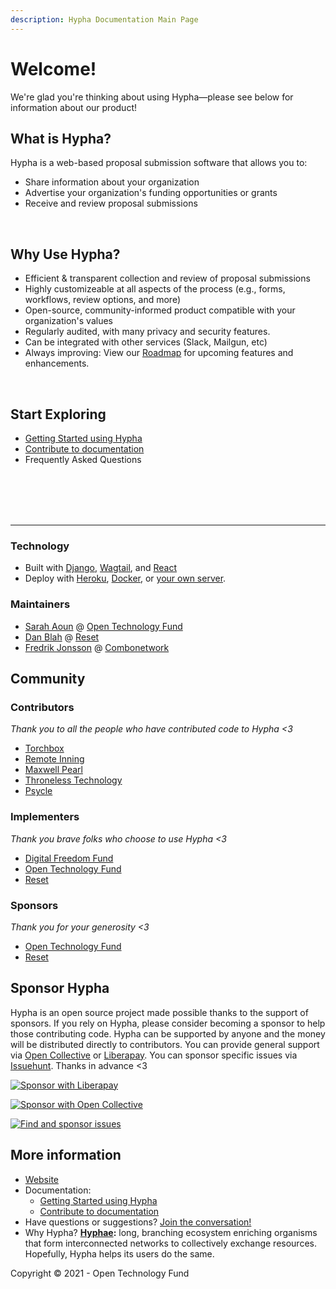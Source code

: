 ```yaml
---
description: Hypha Documentation Main Page
---
```

# Welcome!
We're glad you're thinking about using Hypha&mdash;please see below for information about our product!  

## What is Hypha?

Hypha is a web-based proposal submission software that allows you to:
- Share information about your organization
- Advertise your organization's funding opportunities or grants
- Receive and review proposal submissions

<br>

## Why Use Hypha?

* Efficient & transparent collection and review of proposal submissions
* Highly customizeable at all aspects of the process (e.g., forms, workflows, review options, and more)
* Open-source, community-informed product compatible with your organization's values
* Regularly audited, with many privacy and security features.
* Can be integrated with other services \(Slack, Mailgun, etc\)
* Always improving: View our [Roadmap](https://github.com/HyphaApp/hypha/wiki/Roadmap) for upcoming features and enhancements.

[//]: # (Want to say something about community-led updates or that we take feedback from users to make Hypha better* - does "community-informed" get at that??)

<br>

## Start Exploring
* [Getting Started using Hypha](user/GettingStarted_overview.md)
* [Contribute to documentation](https://github.com/HyphaApp/hypha-docs)
* Frequently Asked Questions


<br>
<br>
<br>
<br>

---

### Technology

* Built with [Django](https://www.djangoproject.com/), [Wagtail](https://wagtail.io/), and [React](https://reactjs.org/)
* Deploy with [Heroku](https://docs.hypha.app/deployment/heroku), [Docker](https://docs.hypha.app/deployment/docker), or [your own server](https://docs.hypha.app/deployment/stand-alone).


### Maintainers

* [Sarah Aoun](https://github.com/saoun) @ [Open Technology Fund](https://www.opentech.fund/)
* [Dan Blah](https://github.com/danblah) @ [Reset](https://www.reset.tech/)
* [Fredrik Jonsson](https://github.com/frjo) @ [Combonetwork](https://www.combonet.se/)


## Community

### Contributors

*Thank you to all the people who have contributed code to Hypha &lt;3*

* [Torchbox](https://www.torchbox.com/)
* [Remote Inning](https://www.remoteinning.com/)
* [Maxwell Pearl](https://maxwellpearl.com/)
* [Throneless Technology](https://throneless.tech/)
* [Psycle](https://psycle.com/)


### Implementers

*Thank you brave folks who choose to use Hypha &lt;3*

* [Digital Freedom Fund](https://digitalfreedomfund.org/)
* [Open Technology Fund](https://www.opentech.fund)
* [Reset](https://www.reset.tech)


### Sponsors

*Thank you for your generosity &lt;3*

* [Open Technology Fund](https://www.opentech.fund)
* [Reset](https://www.reset.tech)


## Sponsor Hypha

Hypha is an open source project made possible thanks to the support of sponsors. If you rely on Hypha, please consider becoming a sponsor to help those contributing code. Hypha can be supported by anyone and the money will be distributed directly to contributors. You can provide general support via [Open Collective](https://opencollective.com/hypha) or [Liberapay](https://liberapay.com/hypha). You can sponsor specific issues via [Issuehunt](https://issuehunt.io/r/OpenTechFund/hypha). Thanks in advance &lt;3

[![Sponsor with Liberapay](https://liberapay.com/assets/widgets/donate.svg)](https://liberapay.com/hypha)

[![Sponsor with Open Collective](https://opencollective.com/hypha/tiers/backer.svg?avatarHeight=75&width=600)](https://opencollective.com/hypha)

[![Find and sponsor issues](https://issuehunt.io/static/embed/issuehunt-button-v1.svg)](https://issuehunt.io/r/OpenTechFund/hypha)


## More information

* [Website](https://www.hypha.app)
* Documentation:
    * [Getting Started using Hypha](user/GettingStarted_overview.md)
    * [Contribute to documentation](https://github.com/HyphaApp/hypha-docs)
* Have questions or suggestions? [Join the conversation!](https://we.hypha.app)
* Why Hypha? [**Hyphae**](https://en.wikipedia.org/wiki/Mycorrhizal_network)**:** long, branching ecosystem enriching organisms that form interconnected networks to collectively exchange resources. Hopefully, Hypha helps its users do the same.

Copyright &#169; 2021 - Open Technology Fund
